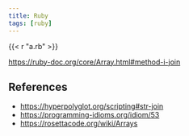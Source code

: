 ```yaml
---
title: Ruby
tags: [ruby]
---
```


{{< r "a.rb" >}}

<https://ruby-doc.org/core/Array.html#method-i-join>

## References

- <https://hyperpolyglot.org/scripting#str-join>
- <https://programming-idioms.org/idiom/53>
- <https://rosettacode.org/wiki/Arrays>
